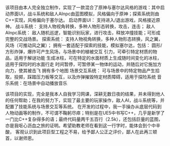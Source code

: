 该项目由本人完全独立制作，实现了一款混合了原神与塞尔达风格的游戏：其中启动界面UI，战斗系统和敌人AInpc由蓝图模拟，风格偏向于原神；探索系统则由C++实现，风格偏向于塞尔达。
启动界面UI：
支持进入/退出游戏，风格接近原神。
战斗系统：
支持人物视角转换，多种人物形态转换，攻击，连击；
敌人AInpc系统：
敌人随机巡逻，智能识别玩家，进行攻击，释放冲撞技能；可形成完整的交战场景。
探索系统：
支持人物视角转换，多种人物形态转换，风之翼，风场（可推动风之翼）；
拥有一套适配于探索的技能，模拟塞尔达，包括：
圆形/方形炸弹，爆炸可产生风场，与场景中的植被交互
引力，可牵引特定材质的物品，适用于解谜功能
生成冰柱，可在特定的水面材质上生成随时间变化的冰柱，适用于探险时的水面行走
时间暂停，可暂停某一物体的运动，并随后对它施加方向力，使其被击飞
拥有多个地图
场景交互系统：
可与场景中的特定物品产生拾取，投掷，踩踏压力板等交互，以及炸弹摧毁特定材质障碍，适用于探险系统
音乐系统：在场景中自动播放音乐

该项目的实现，完全是我本人自我学习网课，深耕无数日夜的结果，并未得到他人的任何帮助；在我的努力下，实现了最主要的玩家操作，敌人AI，战斗系统等，并配置了技能系统与场景交互等系统。
在开发的过程中，我一手操办从底层代码到人物动画等的制作，不可谓不鞠躬尽瘁；特别是在UE5中书写C++，几乎是新学了一门比C++复杂得多的语；最终代码量两千五百行（2.5k），还包括巨量的蓝图，亦是我呕心沥血之旅的证明。希望助教老师在看到这一行字时，能体会到个中辛酸，
客观认识到此项巨型工程之不易，给予鄙人公正之评价，鄙人在此再三顿首，以谢师恩。
